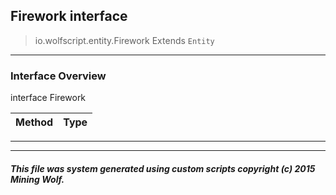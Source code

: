 ## Firework __interface__

>io.wolfscript.entity.Firework
>Extends `Entity`

---

### Interface Overview

interface Firework

Method | Type   
--- | :--- 



---

---


##### This file was system generated using custom scripts copyright (c) 2015 Mining Wolf.
	

